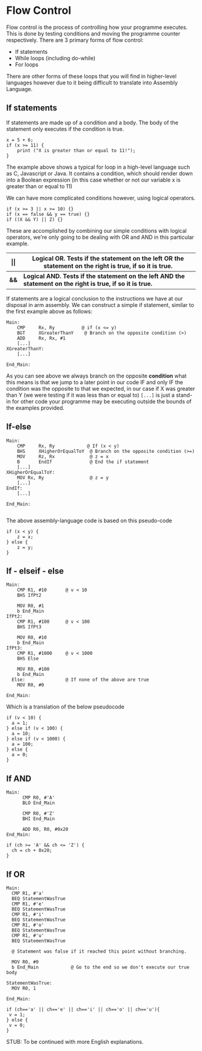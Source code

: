 # Flow Control

Flow control is the process of controlling how your programme executes. This is done by testing conditions and moving the programme counter respectively. There are 3 primary forms of flow control:

-   If statements 
-   While loops (including do-while)
-   For loops

There are other forms of these loops that you will find in higher-level languages however due to it being difficult to translate into Assembly Language. 

## If statements

If statements are made up of a condition and a body. The body of the statement only executes if the condition is true. 

```pseudocode
x = 5 + 6;
if (x >= 11) {
	print ("X is greater than or equal to 11!");
}
```

The example above shows a typical for loop in a high-level language such as C, Javascript or Java. It contains a condition, which should render down into a Boolean expression (in this case whether or not our variable x is greater than or equal to 11) 

We can have more complicated conditions however, using logical operators. 

```pseudocode
if (x >= 3 || x >= 10) {}
if (x == false && y == true) {}
if ((X && Y) || Z) {}
```

These are accomplished by combining our simple conditions with logical operators, we're only going to be dealing with OR and AND in this particular example.

| \|\|   | Logical OR. Tests if the statement on the left OR the statement on the right is true, if so it is true. |
| ------ | ------------------------------------------------------------ |
| **&&** | **Logical AND. Tests if the statement on the left AND the statement on the right is true, if so it is true.** |

If statements are a logical conclusion to the instructions we have at our disposal in arm assembly. We can construct a simple if statement, similar to the first example above as follows: 

```assembly
Main:
	CMP     Rx, Ry			@ if (x <= y)
	BGT     XGreaterThanY    @ Branch on the opposite condition (>)
	ADD     Rx, Rx, #1
	[...]
XGreaterThanY:
	[...]

End_Main:
```

As you can see above we always branch on the opposite **condition** what this means is that we jump to a later point in our code IF and only IF the condition was the opposite to that we expected, in our case if X was greater than Y (we were testing if it was less than or equal to) `[...]` is just a stand-in for other code your programme may be executing outside the bounds of the examples provided.

## If-else

```assembly
Main:
	CMP     Rx, Ry			  @ If (x < y)
	BHS     XHigherOrEqualToY  @ Branch on the opposite condition (>=)
	MOV     Rz, Rx             @ z = x
	B       EndIf              @ End the if statement
	[...]
XHigherOrEqualToY:
	MOV Rx, Ry                 @ z = y
	[...]
EndIf:
	[...]

End_Main:
	
```

The above assembly-language code is based on this pseudo-code

```pseudocode
if (x < y) {
	z = x;
} else {
	z = y;
}
```

## If - elseif - else 

```assembly
Main:
    CMP R1, #10       @ v < 10
    BHS IfPt2

    MOV R0, #1
    b End_Main
IfPt2:
    CMP R1, #100      @ v < 100
    BHS IfPt3

    MOV R0, #10
    b End_Main
IfPt3:              
    CMP R1, #1000     @ v < 1000
    BHS Else

    MOV R0, #100
    b End_Main
  Else:               @ If none of the above are true
    MOV R0, #0
   
End_Main:
```

Which is a translation of the below pseudocode 

```pseudocode
if (v < 10) {
  a = 1;
} else if (v < 100) {
  a = 10;
} else if (v < 1000) {
  a = 100;
} else {
  a = 0;
}  
```

## If AND

```assembly
Main:
	  CMP R0, #'A'
  	  BLO End_Main
  	  
      CMP R0, #'Z'
      BHI End_Main
      
      ADD R0, R0, #0x20
End_Main:
```

```pseudocode
if (ch >= 'A' && ch <= 'Z') {
  ch = ch + 0x20;
}
```

## If OR

```assembly
Main:
  CMP R1, #'a'
  BEQ StatementWasTrue
  CMP R1, #'e'
  BEQ StatementWasTrue
  CMP R1, #'i'
  BEQ StatementWasTrue
  CMP R1, #'o'
  BEQ StatementWasTrue
  CMP R1, #'u'
  BEQ StatementWasTrue
  
  @ Statement was false if it reached this point without branching.

  MOV R0, #0
  b End_Main 			@ Go to the end so we don't execute our true body

StatementWasTrue:
  MOV R0, 1
 
End_Main:
```

```pseudocode
if (ch=='a' || ch=='e' || ch=='i' || ch=='o' || ch=='u'){
 v = 1;
} else {
 v = 0;
}
```





STUB: To be continued with more English explanations. 